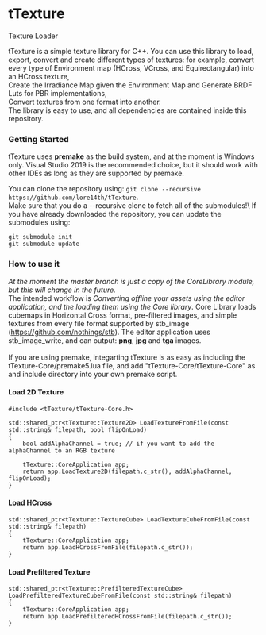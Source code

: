# tTexture
Texture Loader

tTexture is a simple texture library for C++. You can use this library to load, export, convert and create different  types of textures:
for example, convert every type of Environment map (HCross, VCross, and Equirectangular) into an HCross texture,\
Create the Irradiance Map given the Environment Map and Generate BRDF Luts for PBR implementations,\
Convert textures from one format into another.\
The library is easy to use, and all dependencies are contained  inside this repository.

### Getting Started
tTexture uses __premake__ as the build system, and at the moment is Windows only. Visual Studio 2019 is the recommended  choice, but it should work with other IDEs as long as they are supported by premake.

You can clone the repository using:
```git clone --recursive https://github.com/lore14th/tTexture```.\
Make sure that you do a --recursive clone to fetch all of the submodules!\\
If you have already downloaded the repository, you can update the submodules using:
```
git submodule init
git submodule update
```

### How to use it
_At the moment the master branch is just a copy of the CoreLibrary module, but this will change in the future._\
The intended workflow is _Converting offline your assets using the editor application, and the loading them using the Core library_.
Core Library loads cubemaps in Horizontal Cross format, pre-filtered images, and simple textures from every file format supported by stb_image (https://github.com/nothings/stb).
The editor application uses stb_image_write, and can output: __png__, __jpg__ and __tga__ images.\
\
If you are using premake, integarting tTexture is as easy as including the tTexture-Core/premake5.lua file, and add "tTexture-Core/tTexture-Core" as and include directory into your own premake script.

#### Load 2D Texture
```cp
#include <tTexture/tTexture-Core.h>

std::shared_ptr<tTexture::Texture2D> LoadTextureFromFile(const std::string& filepath, bool flipOnLoad)
{
	bool addAlphaChannel = true; // if you want to add the alphaChannel to an RGB texture

	tTexture::CoreApplication app;
	return app.LoadTexture2D(filepath.c_str(), addAlphaChannel, flipOnLoad);
}
```
#### Load HCross
```cp
std::shared_ptr<tTexture::TextureCube> LoadTextureCubeFromFile(const std::string& filepath)	
{
	tTexture::CoreApplication app;
	return app.LoadHCrossFromFile(filepath.c_str());
}
```
#### Load Prefiltered Texture
```cp
std::shared_ptr<tTexture::PrefilteredTextureCube> LoadPrefilteredTextureCubeFromFile(const std::string& filepath)
{
	tTexture::CoreApplication app;
	return app.LoadPrefilteredHCrossFromFile(filepath.c_str());
}	
```

